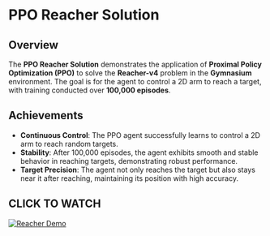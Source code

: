 # PPO Reacher Solution

## Overview

The **PPO Reacher Solution** demonstrates the application of **Proximal Policy Optimization (PPO)** to solve the **Reacher-v4** problem in the **Gymnasium** environment. The goal is for the agent to control a 2D arm to reach a target, with training conducted over **100,000 episodes**.

## Achievements

- **Continuous Control**: The PPO agent successfully learns to control a 2D arm to reach random targets.
- **Stability**: After 100,000 episodes, the agent exhibits smooth and stable behavior in reaching targets, demonstrating robust performance.
- **Target Precision**: The agent not only reaches the target but also stays near it after reaching, maintaining its position with high accuracy.

## CLICK TO WATCH

[![Reacher Demo](https://img.youtube.com/vi/6rLFRVvZl3M/0.jpg)](https://www.youtube.com/watch?v=6rLFRVvZl3M)


